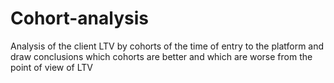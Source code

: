 # Cohort-analysis
Analysis of the client LTV by cohorts of the time of entry to the platform and draw conclusions which cohorts are better and which are worse from the point of view of LTV
